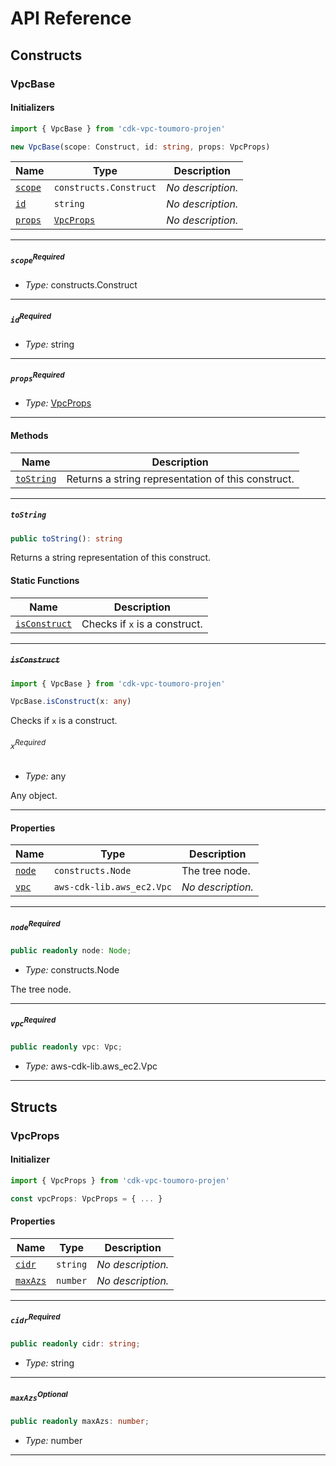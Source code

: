 # API Reference <a name="API Reference" id="api-reference"></a>

## Constructs <a name="Constructs" id="Constructs"></a>

### VpcBase <a name="VpcBase" id="cdk-vpc-toumoro-projen.VpcBase"></a>

#### Initializers <a name="Initializers" id="cdk-vpc-toumoro-projen.VpcBase.Initializer"></a>

```typescript
import { VpcBase } from 'cdk-vpc-toumoro-projen'

new VpcBase(scope: Construct, id: string, props: VpcProps)
```

| **Name** | **Type** | **Description** |
| --- | --- | --- |
| <code><a href="#cdk-vpc-toumoro-projen.VpcBase.Initializer.parameter.scope">scope</a></code> | <code>constructs.Construct</code> | *No description.* |
| <code><a href="#cdk-vpc-toumoro-projen.VpcBase.Initializer.parameter.id">id</a></code> | <code>string</code> | *No description.* |
| <code><a href="#cdk-vpc-toumoro-projen.VpcBase.Initializer.parameter.props">props</a></code> | <code><a href="#cdk-vpc-toumoro-projen.VpcProps">VpcProps</a></code> | *No description.* |

---

##### `scope`<sup>Required</sup> <a name="scope" id="cdk-vpc-toumoro-projen.VpcBase.Initializer.parameter.scope"></a>

- *Type:* constructs.Construct

---

##### `id`<sup>Required</sup> <a name="id" id="cdk-vpc-toumoro-projen.VpcBase.Initializer.parameter.id"></a>

- *Type:* string

---

##### `props`<sup>Required</sup> <a name="props" id="cdk-vpc-toumoro-projen.VpcBase.Initializer.parameter.props"></a>

- *Type:* <a href="#cdk-vpc-toumoro-projen.VpcProps">VpcProps</a>

---

#### Methods <a name="Methods" id="Methods"></a>

| **Name** | **Description** |
| --- | --- |
| <code><a href="#cdk-vpc-toumoro-projen.VpcBase.toString">toString</a></code> | Returns a string representation of this construct. |

---

##### `toString` <a name="toString" id="cdk-vpc-toumoro-projen.VpcBase.toString"></a>

```typescript
public toString(): string
```

Returns a string representation of this construct.

#### Static Functions <a name="Static Functions" id="Static Functions"></a>

| **Name** | **Description** |
| --- | --- |
| <code><a href="#cdk-vpc-toumoro-projen.VpcBase.isConstruct">isConstruct</a></code> | Checks if `x` is a construct. |

---

##### ~~`isConstruct`~~ <a name="isConstruct" id="cdk-vpc-toumoro-projen.VpcBase.isConstruct"></a>

```typescript
import { VpcBase } from 'cdk-vpc-toumoro-projen'

VpcBase.isConstruct(x: any)
```

Checks if `x` is a construct.

###### `x`<sup>Required</sup> <a name="x" id="cdk-vpc-toumoro-projen.VpcBase.isConstruct.parameter.x"></a>

- *Type:* any

Any object.

---

#### Properties <a name="Properties" id="Properties"></a>

| **Name** | **Type** | **Description** |
| --- | --- | --- |
| <code><a href="#cdk-vpc-toumoro-projen.VpcBase.property.node">node</a></code> | <code>constructs.Node</code> | The tree node. |
| <code><a href="#cdk-vpc-toumoro-projen.VpcBase.property.vpc">vpc</a></code> | <code>aws-cdk-lib.aws_ec2.Vpc</code> | *No description.* |

---

##### `node`<sup>Required</sup> <a name="node" id="cdk-vpc-toumoro-projen.VpcBase.property.node"></a>

```typescript
public readonly node: Node;
```

- *Type:* constructs.Node

The tree node.

---

##### `vpc`<sup>Required</sup> <a name="vpc" id="cdk-vpc-toumoro-projen.VpcBase.property.vpc"></a>

```typescript
public readonly vpc: Vpc;
```

- *Type:* aws-cdk-lib.aws_ec2.Vpc

---


## Structs <a name="Structs" id="Structs"></a>

### VpcProps <a name="VpcProps" id="cdk-vpc-toumoro-projen.VpcProps"></a>

#### Initializer <a name="Initializer" id="cdk-vpc-toumoro-projen.VpcProps.Initializer"></a>

```typescript
import { VpcProps } from 'cdk-vpc-toumoro-projen'

const vpcProps: VpcProps = { ... }
```

#### Properties <a name="Properties" id="Properties"></a>

| **Name** | **Type** | **Description** |
| --- | --- | --- |
| <code><a href="#cdk-vpc-toumoro-projen.VpcProps.property.cidr">cidr</a></code> | <code>string</code> | *No description.* |
| <code><a href="#cdk-vpc-toumoro-projen.VpcProps.property.maxAzs">maxAzs</a></code> | <code>number</code> | *No description.* |

---

##### `cidr`<sup>Required</sup> <a name="cidr" id="cdk-vpc-toumoro-projen.VpcProps.property.cidr"></a>

```typescript
public readonly cidr: string;
```

- *Type:* string

---

##### `maxAzs`<sup>Optional</sup> <a name="maxAzs" id="cdk-vpc-toumoro-projen.VpcProps.property.maxAzs"></a>

```typescript
public readonly maxAzs: number;
```

- *Type:* number

---



